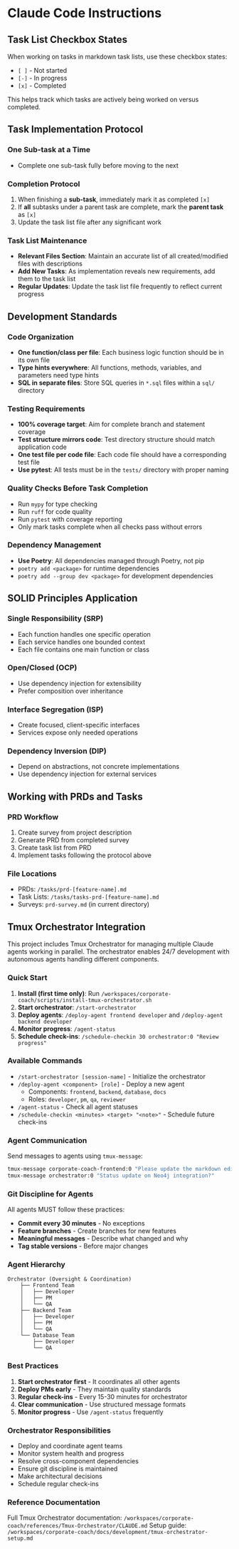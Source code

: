 # Claude Code Instructions

## Task List Checkbox States

When working on tasks in markdown task lists, use these checkbox states:

- `[ ]` - Not started
- `[-]` - In progress
- `[x]` - Completed

This helps track which tasks are actively being worked on versus completed.

## Task Implementation Protocol

### One Sub-task at a Time

- Complete one sub-task fully before moving to the next

### Completion Protocol

1. When finishing a **sub-task**, immediately mark it as completed `[x]`
2. If **all** subtasks under a parent task are complete, mark the **parent task** as `[x]`
3. Update the task list file after any significant work

### Task List Maintenance

- **Relevant Files Section**: Maintain an accurate list of all created/modified files with descriptions
- **Add New Tasks**: As implementation reveals new requirements, add them to the task list
- **Regular Updates**: Update the task list file frequently to reflect current progress

## Development Standards

### Code Organization

- **One function/class per file**: Each business logic function should be in its own file
- **Type hints everywhere**: All functions, methods, variables, and parameters need type hints
- **SQL in separate files**: Store SQL queries in `*.sql` files within a `sql/` directory

### Testing Requirements

- **100% coverage target**: Aim for complete branch and statement coverage
- **Test structure mirrors code**: Test directory structure should match application code
- **One test file per code file**: Each code file should have a corresponding test file
- **Use pytest**: All tests must be in the `tests/` directory with proper naming

### Quality Checks Before Task Completion

- Run `mypy` for type checking
- Run `ruff` for code quality
- Run `pytest` with coverage reporting
- Only mark tasks complete when all checks pass without errors

### Dependency Management

- **Use Poetry**: All dependencies managed through Poetry, not pip
- `poetry add <package>` for runtime dependencies
- `poetry add --group dev <package>` for development dependencies

## SOLID Principles Application

### Single Responsibility (SRP)

- Each function handles one specific operation
- Each service handles one bounded context
- Each file contains one main function or class

### Open/Closed (OCP)

- Use dependency injection for extensibility
- Prefer composition over inheritance

### Interface Segregation (ISP)

- Create focused, client-specific interfaces
- Services expose only needed operations

### Dependency Inversion (DIP)

- Depend on abstractions, not concrete implementations
- Use dependency injection for external services

## Working with PRDs and Tasks

### PRD Workflow

1. Create survey from project description
2. Generate PRD from completed survey
3. Create task list from PRD
4. Implement tasks following the protocol above

### File Locations

- PRDs: `/tasks/prd-[feature-name].md`
- Task Lists: `/tasks/tasks-prd-[feature-name].md`
- Surveys: `prd-survey.md` (in current directory)

## Tmux Orchestrator Integration

This project includes Tmux Orchestrator for managing multiple Claude agents working in parallel. The orchestrator enables 24/7 development with autonomous agents handling different components.

### Quick Start

1. **Install (first time only)**: Run `/workspaces/corporate-coach/scripts/install-tmux-orchestrator.sh`
2. **Start orchestrator**: `/start-orchestrator`
3. **Deploy agents**: `/deploy-agent frontend developer` and `/deploy-agent backend developer`
4. **Monitor progress**: `/agent-status`
5. **Schedule check-ins**: `/schedule-checkin 30 orchestrator:0 "Review progress"`

### Available Commands

- `/start-orchestrator [session-name]` - Initialize the orchestrator
- `/deploy-agent <component> [role]` - Deploy a new agent
  - Components: `frontend`, `backend`, `database`, `docs`
  - Roles: `developer`, `pm`, `qa`, `reviewer`
- `/agent-status` - Check all agent statuses
- `/schedule-checkin <minutes> <target> "<note>"` - Schedule future check-ins

### Agent Communication

Send messages to agents using `tmux-message`:
```bash
tmux-message corporate-coach-frontend:0 "Please update the markdown editor tests"
tmux-message orchestrator:0 "Status update on Neo4j integration?"
```

### Git Discipline for Agents

All agents MUST follow these practices:
- **Commit every 30 minutes** - No exceptions
- **Feature branches** - Create branches for new features
- **Meaningful messages** - Describe what changed and why
- **Tag stable versions** - Before major changes

### Agent Hierarchy

```
Orchestrator (Oversight & Coordination)
    ├── Frontend Team
    │   ├── Developer
    │   ├── PM
    │   └── QA
    ├── Backend Team
    │   ├── Developer
    │   ├── PM
    │   └── QA
    └── Database Team
        ├── Developer
        └── QA
```

### Best Practices

1. **Start orchestrator first** - It coordinates all other agents
2. **Deploy PMs early** - They maintain quality standards
3. **Regular check-ins** - Every 15-30 minutes for orchestrator
4. **Clear communication** - Use structured message formats
5. **Monitor progress** - Use `/agent-status` frequently

### Orchestrator Responsibilities

- Deploy and coordinate agent teams
- Monitor system health and progress
- Resolve cross-component dependencies
- Ensure git discipline is maintained
- Make architectural decisions
- Schedule regular check-ins

### Reference Documentation

Full Tmux Orchestrator documentation: `/workspaces/corporate-coach/references/Tmux-Orchestrator/CLAUDE.md`
Setup guide: `/workspaces/corporate-coach/docs/development/tmux-orchestrator-setup.md`
